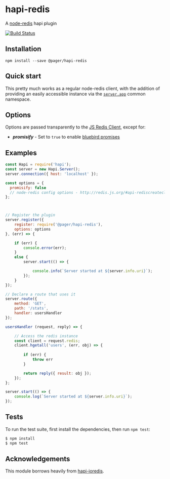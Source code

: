 # hapi-redis

  A [node-redis] hapi plugin

[![Build Status](https://travis-ci.org/pagerinc/hapi-redis.svg?branch=master)](https://travis-ci.org/pagerinc/hapi-redis)

## Installation

```
npm install --save @pager/hapi-redis
```

## Quick start

This pretty much works as a regular node-redis client, with the addition of providing an easily accessible instance via the [`server.app`](http://hapijs.com/api#serverapp) common namespace.

## Options
Options are passed transparently to the [JS Redis Client](http://redis.js.org/#api-rediscreateclient), except for:
* ***promisify*** - Set to `true` to enable [bluebird promises](http://redis.js.org/#redis-a-nodejs-redis-client-usage-example-promises)

## Examples

```js
const Hapi = require('hapi');
const server = new Hapi.Server();
server.connection({ host: 'localhost' });

const options = {
  promisify: false
  // node-redis config options - http://redis.js.org/#api-rediscreateclient
};



// Register the plugin
server.register({
    register: require('@pager/hapi-redis'),
    options: options
}, (err) => {

    if (err) {
        console.error(err);
    }
    else {
        server.start(() => {

            console.info(`Server started at ${server.info.uri}`);
        });
    }
});

// Declare a route that uses it
server.route({
    method: 'GET',
    path: '/stats',
    handler: usersHandler
});

usersHandler (request, reply) => {

    // Access the redis instance
    const client = request.redis;
    client.hgetall('users', (err, obj) => {
    
        if (err) {
            throw err
        }

        return reply({ result: obj });
    });
};

server.start(() => {
    console.log(`Server started at ${server.info.uri}`);
});
```

## Tests

To run the test suite, first install the dependencies, then run `npm test`:

```bash
$ npm install
$ npm test
```

## Acknowledgements

This module borrows heavily from [hapi-ioredis].

[node-redis]: https://github.com/NodeRedis/node_redis
[hapi-ioredis]: https://github.com/cilindrox/hapi-ioredis
